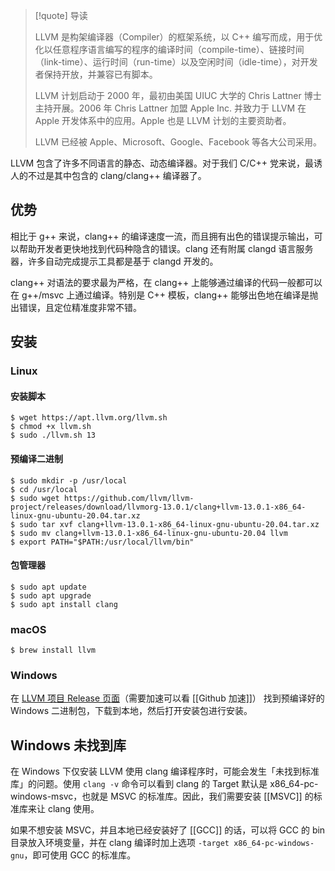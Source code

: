 > [!quote] 导读
> 
> LLVM 是构架编译器（Compiler）的框架系统，以 C++ 编写而成，用于优化以任意程序语言编写的程序的编译时间（compile-time）、链接时间（link-time）、运行时间（run-time）以及空闲时间（idle-time），对开发者保持开放，并兼容已有脚本。
> 
> LLVM 计划启动于 2000 年，最初由美国 UIUC 大学的 Chris Lattner 博士主持开展。2006 年 Chris Lattner 加盟 Apple Inc. 并致力于 LLVM 在 Apple 开发体系中的应用。Apple 也是 LLVM 计划的主要资助者。
> 
> LLVM 已经被 Apple、Microsoft、Google、Facebook 等各大公司采用。

LLVM 包含了许多不同语言的静态、动态编译器。对于我们 C/C++ 党来说，最诱人的不过是其中包含的 clang/clang++ 编译器了。

## 优势

相比于 g++ 来说，clang++ 的编译速度一流，而且拥有出色的错误提示输出，可以帮助开发者更快地找到代码种隐含的错误。clang 还有附属 clangd 语言服务器，许多自动完成提示工具都是基于 clangd 开发的。

clang++ 对语法的要求最为严格，在 clang++ 上能够通过编译的代码一般都可以在 g++/msvc 上通过编译。特别是 C++ 模板，clang++ 能够出色地在编译是抛出错误，且定位精准度非常不错。

## 安装

### Linux

#### 安装脚本

```shell
$ wget https://apt.llvm.org/llvm.sh
$ chmod +x llvm.sh
$ sudo ./llvm.sh 13
```

#### 预编译二进制

```shell
$ sudo mkdir -p /usr/local
$ cd /usr/local
$ sudo wget https://github.com/llvm/llvm-project/releases/download/llvmorg-13.0.1/clang+llvm-13.0.1-x86_64-linux-gnu-ubuntu-20.04.tar.xz
$ sudo tar xvf clang+llvm-13.0.1-x86_64-linux-gnu-ubuntu-20.04.tar.xz
$ sudo mv clang+llvm-13.0.1-x86_64-linux-gnu-ubuntu-20.04 llvm
$ export PATH="$PATH:/usr/local/llvm/bin"
```

#### 包管理器

```shell
$ sudo apt update
$ sudo apt upgrade
$ sudo apt install clang
```

### macOS

```shell
$ brew install llvm
```

### Windows

在 [LLVM 项目 Release 页面](https://github.com/llvm/llvm-project/releases)（需要加速可以看 [[Github 加速]]） 找到预编译好的 Windows 二进制包，下载到本地，然后打开安装包进行安装。

## Windows 未找到库

在 Windows 下仅安装 LLVM 使用 clang 编译程序时，可能会发生「未找到标准库」的问题。使用 `clang -v` 命令可以看到 clang 的 Target 默认是 x86_64-pc-windows-msvc，也就是 MSVC 的标准库。因此，我们需要安装 [[MSVC]] 的标准库来让 clang 使用。

如果不想安装 MSVC，并且本地已经安装好了 [[GCC]] 的话，可以将 GCC 的 bin 目录放入环境变量，并在 clang 编译时加上选项 `-target x86_64-pc-windows-gnu`，即可使用 GCC 的标准库。